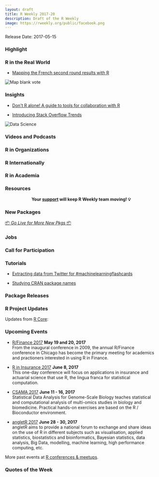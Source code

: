 ```yaml
---
layout: draft
title: R Weekly 2017-20
description: Draft of the R Weekly
image: https://rweekly.org/public/facebook.png
---
```


Release Date: 2017-05-15

###  Highlight




###  R in the Real World

+ [Mapping the French second round results with R](http://colinfay.me/mapping-the-french-second-round-results-with-r/)

![Map blank vote](https://i2.wp.com/colinfay.me/wp-content/uploads/2017/05/second-tour-blanc.png)

###  Insights

+ [Don't R alone! A guide to tools for collaboration with R](http://www.noamross.net/blog/2013/1/7/collaborating-with-r.html)

+ [Introducing Stack Overflow Trends](https://stackoverflow.blog/2017/05/09/introducing-stack-overflow-trends/)

![Data Science](https://zgab33vy595fw5zq-zippykid.netdna-ssl.com/wp-content/uploads/2017/05/data-science-1-1024x621.png)

###  Videos and Podcasts




###  R in Organizations




###  R Internationally



###  R in Academia





###  Resources



<p class="hide-support added-hostname support-rweekly" style="text-align: center;font-weight: bold;">Your <a class="non-visited externalLink" href="https://www.patreon.com/rweekly" onclick="pas(this)">support</a> will keep R Weekly team moving! 💡</p>

###  New Packages

<p class="added-hostname"><a href="https://rweekly.org/live" target="_blank" class="externalLink">📦 <i>Go Live for More New Pkgs</i> 📦</a></p>




###  Jobs




###  Call for Participation



###  Tutorials

+ [Extracting data from Twitter for #machinelearningflashcards](https://jasdumas.github.io/2017-05-02-twitter-ml-flashcards/)

+ [Studying CRAN package names](https://msperlin.github.io/2017-05-09-Studying-Pkg-Names/)

<!--<div class="post-more-begin"></div><div class="post-more-end"></div>-->

###  Package Releases



###  R Project Updates

Updates from [R Core](http://developer.r-project.org/blosxom.cgi/R-devel/NEWS):



###  Upcoming Events

+ [R/Finance 2017](http://www.rinfinance.com/) **May 19 and 20, 2017**  <br />
From the inaugural conference in 2009, the annual R/Finance conference in Chicago has become the primary meeting for academics and practioners interested in using R in Finance.

+ [R in Insurance 2017](https://rininsurance17.sciencesconf.org/) **June 8, 2017** <br />
This one-day conference will focus on applications in insurance and actuarial science that use R, the lingua franca for statistical computation.

+ [CSAMA 2017](http://www.huber.embl.de/csama2017/) **June 11 - 16, 2017** <br />
Statistical Data Analysis for Genome-Scale Biology teaches statistical and computational analysis of multi-omics studies in biology and biomedicine. Practical hands-on exercises are based on the R / Bioconductor environment.

+ [angletR 2017](http://angletr2017.com/) **June 28 - 30, 2017** <br/>
angletR aims to provide a national forum to exchange and share ideas on the use of R in different subjects such as visualisation, applied statistics, biostatistics and bioinformatics, Bayesian statistics, data analysis, Big Data, modelling, machine learning, high performance computing, etc.

<!--+ [useR! 2017](http://user2017.brussels/) **July 4, 2017** <br />
The annual useR! conference is the main meeting of the international R user and developer community.-->

More past events at [R conferences & meetups](https://conf.rweekly.org).

###  Quotes of the Week
